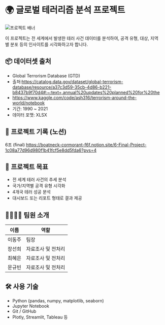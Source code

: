 # 🌍 글로벌 테러리즘 분석 프로젝트

![프로젝트 배너](https://i.pinimg.com/736x/b7/c7/fd/b7c7fdfd68e41c035569982893c90083.jpg)

이 프로젝트는 전 세계에서 발생한 테러 사건 데이터를 분석하여,
공격 유형, 대상, 지역별 분포 등의 인사이트를 시각화하고자 합니다.

## 📦 데이터셋 출처

- Global Terrorism Database (GTD)
- 출처:https://catalog.data.gov/dataset/global-terrorism-database/resource/a37c3d59-35cb-4d86-b221-b8437b9f70d4#:~:text=,annual%20updates%20planned%20for%20the
- https://www.kaggle.com/code/ash316/terrorism-around-the-world/notebook
- 기간: 1990 ~ 2021
- 데이터 포맷: XLSX

## 🧾 프로젝트 기록 (노션)

6조 (final)
https://boatneck-cormorant-f6f.notion.site/6-Final-Project-1c08a77d96d980f1b41fcf5e8dd5fda6?pvs=4

## 🎯 프로젝트 목표

- 전 세계 테러 사건의 추세 분석
- 국가/지역별 공격 유형 시각화
- 4개국 테러 성공 분석
- 대시보드 또는 리포트 형태로 결과 제공

## 👨‍👩‍👧‍👦 팀원 소개

| 이름  | 역할           |
|-----|--------------|
| 이동주 | 팀장           |
| 장선희 | 자료조사 및 전처리   |
| 최혜은 | 자료조사 및 전처리  |
| 문규빈 | 자료조사 및 전처리  |

## 🛠️ 사용 기술

- Python (pandas, numpy, matplotlib, seaborn)
- Jupyter Notebook
- Git / GitHub
- Plotly, Streamlit, Tableau 등
